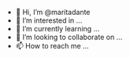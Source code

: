 - 👋 Hi, I’m @maritadante
- 👀 I’m interested in ...
- 🌱 I’m currently learning ...
- 💞️ I’m looking to collaborate on ...
- 📫 How to reach me ...

<!---
maritadante/maritadante is a ✨ special ✨ repository because its `README.md` (this file) appears on your GitHub profile.
You can click the Preview link to take a look at your changes.
--->
